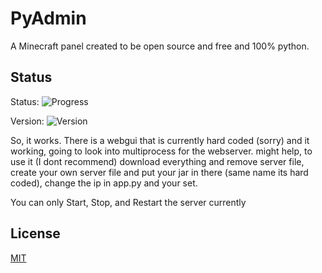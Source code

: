 # PyAdmin
A Minecraft panel created to be open source and free and 100% python.

## Status
Status: ![Progress](https://img.shields.io/badge/progress-10%25-orange)

Version: ![Version](https://img.shields.io/badge/version-0.0.1-orange)

So, it works. There is a webgui that is currently hard coded (sorry) and it working, going to look into multiprocess for the webserver. might help, to use it (I dont recommend) download everything and remove server file, create your own server file and put your jar in there (same name its hard coded), change the ip in app.py and your set.

You can only Start, Stop, and Restart the server currently

## License
[MIT](https://choosealicense.com/licenses/mit/)

